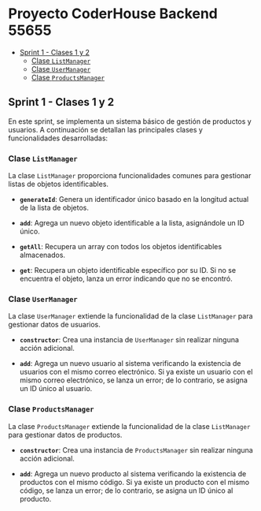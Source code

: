 <!-- README.md  -->
# Proyecto CoderHouse Backend 55655 <!-- omit in toc -->

- [Sprint 1 - Clases 1 y 2](#sprint-1---clases-1-y-2)
  - [Clase `ListManager`](#clase-listmanager)
  - [Clase `UserManager`](#clase-usermanager)
  - [Clase `ProductsManager`](#clase-productsmanager)

## Sprint 1 - Clases 1 y 2

En este sprint, se implementa un sistema básico de gestión de productos y usuarios. A continuación se detallan las principales clases y funcionalidades desarrolladas:

### Clase `ListManager`

La clase `ListManager` proporciona funcionalidades comunes para gestionar listas de objetos identificables.

- **`generateId`**: Genera un identificador único basado en la longitud actual de la lista de objetos.

- **`add`**: Agrega un nuevo objeto identificable a la lista, asignándole un ID único.

- **`getAll`**: Recupera un array con todos los objetos identificables almacenados.

- **`get`**: Recupera un objeto identificable específico por su ID. Si no se encuentra el objeto, lanza un error indicando que no se encontró.

### Clase `UserManager`

La clase `UserManager` extiende la funcionalidad de la clase `ListManager` para gestionar datos de usuarios.

- **`constructor`**: Crea una instancia de `UserManager` sin realizar ninguna acción adicional.

- **`add`**: Agrega un nuevo usuario al sistema verificando la existencia de usuarios con el mismo correo electrónico. Si ya existe un usuario con el mismo correo electrónico, se lanza un error; de lo contrario, se asigna un ID único al usuario.

### Clase `ProductsManager`

La clase `ProductsManager` extiende la funcionalidad de la clase `ListManager` para gestionar datos de productos.


- **`constructor`**: Crea una instancia de `ProductsManager` sin realizar ninguna acción adicional.

- **`add`**: Agrega un nuevo producto al sistema verificando la existencia de productos con el mismo código. Si ya existe un producto con el mismo código, se lanza un error; de lo contrario, se asigna un ID único al producto.
